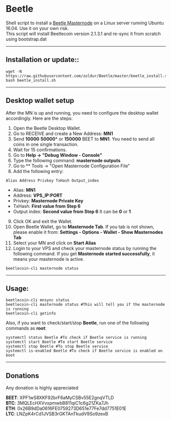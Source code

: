 # Beetle
Shell script to install a [Beetle Masternode](https://beetlecoin.io) on a Linux server running Ubuntu 16.04. Use it on your own risk.  
This script will install Beetlecoin version 2.1.3.1 and re-sync it from scratch using bootstrap.dat

***
## Installation or update::
```
wget -N https://raw.githubusercontent.com/zoldur/Beetle/master/beetle_install.sh
bash beetle_install.sh
```
***

## Desktop wallet setup

After the MN is up and running, you need to configure the desktop wallet accordingly. Here are the steps:
1. Open the Beetle Desktop Wallet.
2. Go to RECEIVE and create a New Address: **MN1**
3. Send **10000** **50000*** or **150000** BEET to **MN1**. You need to send all coins in one single transaction.
4. Wait for 15 confirmations.
5. Go to **Help -> "Debug Window - Console"**
6. Type the following command: **masternode outputs**
7. Go to  ** Tools -> "Open Masternode Configuration File"
8. Add the following entry:
```
Alias Address Privkey TxHash Output_index
```
* Alias: **MN1**
* Address: **VPS_IP:PORT**
* Privkey: **Masternode Private Key**
* TxHash: **First value from Step 6**
* Output index:  **Second value from Step 6** It can be **0** or **1**
9. Click OK and exit the Wallet.
10. Open Beetle Wallet, go to **Masternode Tab**. If you tab is not shown, please enable it from: **Settings - Options - Wallet - Show Masternodes Tab**
11. Select your MN and click on **Start Alias**
12. Login to your VPS and check your masternode status by running the following command. If you get **Masternode started successfully**, it means your masternode is active.
```
beetlecoin-cli masternode status
```
***

## Usage:
```
beetlecoin-cli mnsync status
beetlecoin-cli masternode status #This will tell you if the masternode is running
beetlecoin-cli getinfo
```
Also, if you want to check/start/stop **Beetle**, run one of the following commands as **root**:

```
systemctl status Beetle #To check if Beetle service is running
systemctl start Beetle #To start Beetle service
systemctl stop Beetle #To stop Beetle service
systemctl is-enabled Beetle #To check if Beetle service is enabled on boot
```
***


## Donations

Any donation is highly appreciated

**BEET**: XPF1wS8XKF92brF6aMyCSBv55E2gnqVTLD  
**BTC**: 3MQLEcHXVvxpmwbB811qiC1c6g21ZKa7Jh  
**ETH**: 0x26B9dDa0616FE0759273D651e77Fe7dd7751E01E  
**LTC**: LNZpK4rCd1JVSB3rGKTAnTkudV9So9zexB  

